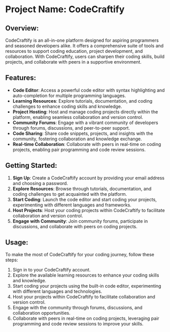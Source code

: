 # Project Name: CodeCraftify

## Overview:
CodeCraftify is an all-in-one platform designed for aspiring programmers and seasoned developers alike. It offers a comprehensive suite of tools and resources to support coding education, project development, and collaboration. With CodeCraftify, users can sharpen their coding skills, build projects, and collaborate with peers in a supportive environment.

## Features:
- **Code Editor**: Access a powerful code editor with syntax highlighting and auto-completion for multiple programming languages.
- **Learning Resources**: Explore tutorials, documentation, and coding challenges to enhance coding skills and knowledge.
- **Project Hosting**: Host and manage coding projects directly within the platform, enabling seamless collaboration and version control.
- **Community Forums**: Engage with a vibrant community of developers through forums, discussions, and peer-to-peer support.
- **Code Sharing**: Share code snippets, projects, and insights with the community, fostering collaboration and knowledge exchange.
- **Real-time Collaboration**: Collaborate with peers in real-time on coding projects, enabling pair programming and code review sessions.

## Getting Started:
1. **Sign Up**: Create a CodeCraftify account by providing your email address and choosing a password.
2. **Explore Resources**: Browse through tutorials, documentation, and coding challenges to get acquainted with the platform.
3. **Start Coding**: Launch the code editor and start coding your projects, experimenting with different languages and frameworks.
4. **Host Projects**: Host your coding projects within CodeCraftify to facilitate collaboration and version control.
5. **Engage with Community**: Join community forums, participate in discussions, and collaborate with peers on coding projects.

## Usage:
To make the most of CodeCraftify for your coding journey, follow these steps:
1. Sign in to your CodeCraftify account.
2. Explore the available learning resources to enhance your coding skills and knowledge.
3. Start coding your projects using the built-in code editor, experimenting with different languages and technologies.
4. Host your projects within CodeCraftify to facilitate collaboration and version control.
5. Engage with the community through forums, discussions, and collaboration opportunities.
6. Collaborate with peers in real-time on coding projects, leveraging pair programming and code review sessions to improve your skills.

